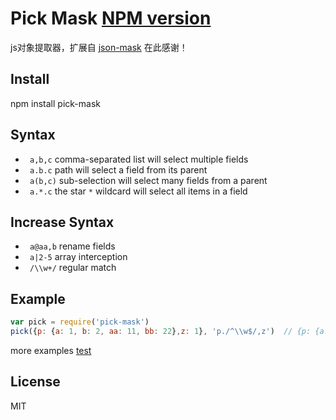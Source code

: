 # Pick Mask  [NPM version](https://www.npmjs.com/package/pick-mask)

js对象提取器，扩展自 [json-mask](https://github.com/nemtsov/json-mask) 在此感谢！

## Install

npm install pick-mask

## Syntax

- ` a,b,c` comma-separated list will select multiple fields
- ` a.b.c` path will select a field from its parent
- ` a(b,c)` sub-selection will select many fields from a parent
- ` a.*.c` the star `*` wildcard will select all items in a field

## Increase Syntax

- ` a@aa,b` rename fields
- ` a|2-5` array interception
- `	/\\w+/` regular match

## Example

```js
var pick = require('pick-mask')
pick({p: {a: 1, b: 2, aa: 11, bb: 22},z: 1}, 'p./^\\w$/,z')  // {p: {a: 1, b : 2}, z: 1}
```

more examples [test](/test/index.js)

License
-------

MIT